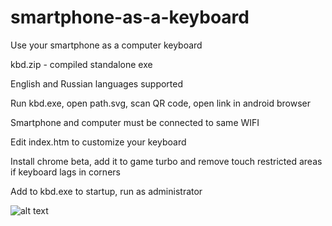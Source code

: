 # smartphone-as-a-keyboard
Use your smartphone as a computer keyboard

kbd.zip - compiled standalone exe

English and Russian languages supported

Run kbd.exe, open path.svg, scan QR code, open link in android browser

Smartphone and computer must be connected to same WIFI

Edit index.htm to customize your keyboard

Install chrome beta, add it to game turbo and remove touch restricted areas if keyboard lags in corners

Add to kbd.exe to startup, run as administrator

![alt text](https://github.com/mozg4D/smartphome-as-keyboard/blob/main/kbd.png?raw=true)
